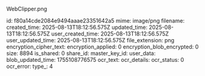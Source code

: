 WebClipper.png

id: f80a14cde2084e9494aaae23351642a5
mime: image/png
filename: 
created_time: 2025-08-13T18:12:56.575Z
updated_time: 2025-08-13T18:12:56.575Z
user_created_time: 2025-08-13T18:12:56.575Z
user_updated_time: 2025-08-13T18:12:56.575Z
file_extension: png
encryption_cipher_text: 
encryption_applied: 0
encryption_blob_encrypted: 0
size: 8894
is_shared: 0
share_id: 
master_key_id: 
user_data: 
blob_updated_time: 1755108776575
ocr_text: 
ocr_details: 
ocr_status: 0
ocr_error: 
type_: 4